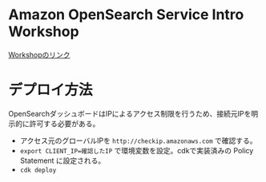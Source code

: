 # Amazon OpenSearch Service Intro Workshop

[Workshopのリンク](https://catalog.us-east-1.prod.workshops.aws/workshops/26c005b2-b387-454a-b201-9b8f37f92f92/ja-JP)

# デプロイ方法
OpenSearchダッシュボードはIPによるアクセス制限を行うため、接続元IPを明示的に許可する必要がある。

* アクセス元のグローバルIPを `http://checkip.amazonaws.com` で確認する。
* `export CLIENT_IP=確認したIP` で環境変数を設定。cdkで実装済みの Policy Statement に設定される。
* `cdk deploy`
